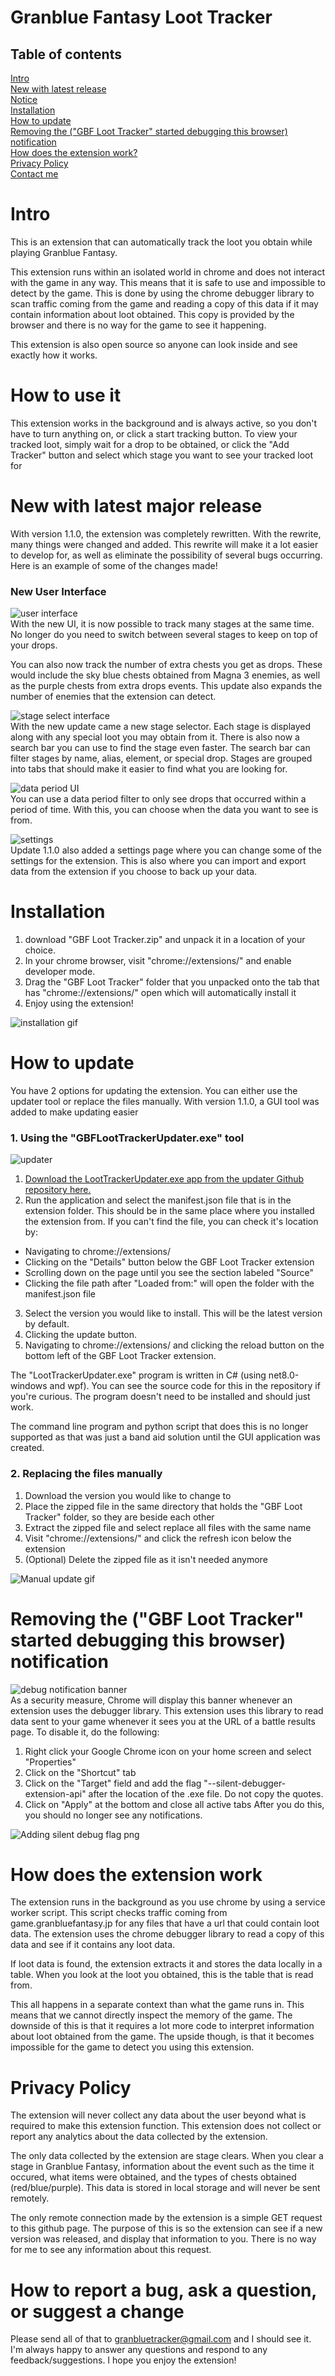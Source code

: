 # Granblue Fantasy Loot Tracker
## Table of contents
[Intro](#intro)\
[New with latest release](#new-with-latest-release)\
[Notice](#notice)\
[Installation](#installation)\
[How to update](#how-to-update)\
[Removing the ("GBF Loot Tracker" started debugging this browser) notification](#removing-the-gbf-loot-tracker-started-debugging-this-browser-notification)\
[How does the extension work?](#how-does-the-extension-work)\
[Privacy Policy](#privacy-policy)\
[Contact me](#how-to-report-a-bug-ask-a-question-or-suggest-a-change)

# Intro
This is an extension that can automatically track the loot you obtain while playing Granblue Fantasy. 

This extension runs within an isolated world in chrome and does not interact with the game in any way. This means that it is safe to use and impossible to detect by the game. This is done by using the chrome debugger library to scan traffic coming from the game and reading a copy of this data if it may contain information about loot obtained. This copy is provided by the browser and there is no way for the game to see it happening.

This extension is also open source so anyone can look inside and see exactly how it works.

# How to use it
This extension works in the background and is always active, so you don't have to turn anything on, or click a start tracking button. To view your tracked loot, simply wait for a drop to be obtained, or click the "Add Tracker" button and select which stage you want to see your tracked loot for

# New with latest major release
With version 1.1.0, the extension was completely rewritten. With the rewrite, many things were changed and added. This rewrite will make it a lot easier to develop for, as well as eliminate the possibility of several bugs occurring. Here is an example of some of the changes made!

### New User Interface

![user interface](https://github.com/granbluetracker/Granblue-Fantasy-Tracker/blob/main/README_IMG/UserInterface.PNG)\
With the new UI, it is now possible to track many stages at the same time. No longer do you need to switch between several stages to keep on top of your drops.

You can also now track the number of extra chests you get as drops. These would include the sky blue chests obtained from Magna 3 enemies, as well as the purple chests from extra drops events. This update also expands the number of enemies that the extension can detect.

![stage select interface](https://github.com/granbluetracker/Granblue-Fantasy-Tracker/blob/main/README_IMG/stageSelectInterface.PNG)\
With the new update came a new stage selector. Each stage is displayed along with any special loot you may obtain from it. There is also now a search bar you can use to find the stage even faster. The search bar can filter stages by name, alias, element, or special drop. Stages are grouped into tabs that should make it easier to find what you are looking for. 

![data period UI](https://github.com/granbluetracker/Granblue-Fantasy-Tracker/blob/main/README_IMG/dataPeriodUI.PNG)\
You can use a data period filter to only see drops that occurred within a period of time. With this, you can choose when the data you want to see is from.

![settings](https://github.com/granbluetracker/Granblue-Fantasy-Tracker/blob/main/README_IMG/settings.PNG)\
Update 1.1.0 also added a settings page where you can change some of the settings for the extension. This is also where you can import and export data from the extension if you choose to back up your data.

# Installation

1) download "GBF Loot Tracker.zip" and unpack it in a location of your choice.
2) In your chrome browser, visit "chrome://extensions/" and enable developer mode.
3) Drag the "GBF Loot Tracker" folder that you unpacked onto the tab that has "chrome://extensions/" open which will automatically install it
4) Enjoy using the extension!

![installation gif](https://github.com/granbluetracker/Granblue-Fantasy-Tracker/blob/main/README_IMG/Install.gif?raw=true)

# How to update
You have 2 options for updating the extension. You can either use the updater tool or replace the files manually. With version 1.1.0, a GUI tool was added to make updating easier
### 1. Using the "GBFLootTrackerUpdater.exe" tool
![updater](https://github.com/granbluetracker/Granblue-Fantasy-Tracker/blob/main/README_IMG/Updater.PNG)
1. [Download the LootTrackerUpdater.exe app from the updater Github repository here.](https://github.com/granbluetracker/Granblue-Fantasy-Tracker-Updater/releases/latest)
2. Run the application and select the manifest.json file that is in the extension folder. This should be in the same place where you installed the extension from. If you can't find the file, you can check it's location by:
-   Navigating to chrome://extensions/
-   Clicking on the "Details" button below the GBF Loot Tracker extension
-   Scrolling down on the page until you see the section labeled "Source"
-   Clicking the file path after "Loaded from:" will open the folder with the manifest.json file
3. Select the version you would like to install. This will be the latest version by default.
4. Clicking the update button.
5. Navigating to chrome://extensions/ and clicking the reload button on the bottom left of the GBF Loot Tracker extension.

The "LootTrackerUpdater.exe" program is written in C# (using net8.0-windows and wpf). You can see the source code for this in the repository if you're curious. The program doesn't need to be installed and should just work. 

The command line program and python script that does this is no longer supported as that was just a band aid solution until the GUI application was created.
### 2. Replacing the files manually
1. Download the version you would like to change to
2. Place the zipped file in the same directory that holds the "GBF Loot Tracker" folder, so they are beside each other
3. Extract the zipped file and select replace all files with the same name
4. Visit "chrome://extensions/" and click the refresh icon below the extension
5. (Optional) Delete the zipped file as it isn't needed anymore

![Manual update gif](https://github.com/granbluetracker/Granblue-Fantasy-Tracker/blob/main/README_IMG/UpdateManual.gif?raw=true)

# Removing the ("GBF Loot Tracker" started debugging this browser) notification
![debug notification banner](https://github.com/granbluetracker/Granblue-Fantasy-Tracker/blob/main/README_IMG/Banner.png?raw=true)\
As a security measure, Chrome will display this banner whenever an extension uses the debugger library. This extension uses this library to read data sent to your game whenever it sees you at the URL of a battle results page. To disable it, do the following:
1) Right click your Google Chrome icon on your home screen and select "Properties"
2) Click on the "Shortcut" tab
3) Click on the "Target" field and add the flag "--silent-debugger-extension-api" after the location of the .exe file. Do not copy the quotes.
4) Click on "Apply" at the bottom and close all active tabs
After you do this, you should no longer see any notifications.

![Adding silent debug flag png](https://github.com/granbluetracker/Granblue-Fantasy-Tracker/blob/main/README_IMG/DisableBanner.png?raw=true)

# How does the extension work
The extension runs in the background as you use chrome by using a service worker script. This script checks traffic coming from game.granbluefantasy.jp for any files that have a url that could contain loot data. The extension uses the chrome debugger library to read a copy of this data and see if it contains any loot data.

If loot data is found, the extension extracts it and stores the data locally in a table. When you look at the loot you obtained, this is the table that is read from.

This all happens in a separate context than what the game runs in. This means that we cannot directly inspect the memory of the game. The downside of this is that it requires a lot more code to interpret information about loot obtained from the game. The upside though, is that it becomes impossible for the game to detect you using this extension. 

# Privacy Policy
The extension will never collect any data about the user beyond what is required to make this extension function. This extension does not collect or report any analytics about the data collected by the extension.

The only data collected by the extension are stage clears. When you clear a stage in Granblue Fantasy, information about the event such as the time it occured, what items were obtained, and the types of chests obtained (red/blue/purple). This data is stored in local storage and will never be sent remotely.

The only remote connection made by the extension is a simple GET request to this github page. The purpose of this is so the extension can see if a new version was released, and display that information to you. There is no way for me to see any information about this request.

# How to report a bug, ask a question, or suggest a change
Please send all of that to granbluetracker@gmail.com and I should see it. I'm always happy to answer any questions and respond to any feedback/suggestions. I hope you enjoy the extension!

